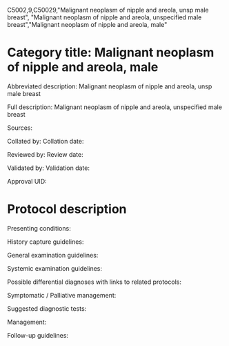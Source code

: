 C5002,9,C50029,"Malignant neoplasm of nipple and areola, unsp male breast", "Malignant neoplasm of nipple and areola, unspecified male breast","Malignant neoplasm of nipple and areola, male"
# Category title: Malignant neoplasm of nipple and areola, male

Abbreviated description: Malignant neoplasm of nipple and areola, unsp male breast

Full description: Malignant neoplasm of nipple and areola, unspecified male breast

Sources:

Collated by:
Collation date:

Reviewed by:
Review date:

Validated by:
Validation date:

Approval UID:

# Protocol description

Presenting conditions:

History capture guidelines:

General examination guidelines:

Systemic examination guidelines:

Possible differential diagnoses with links to related protocols:

Symptomatic / Palliative management:

Suggested diagnostic tests:

Management:

Follow-up guidelines:
